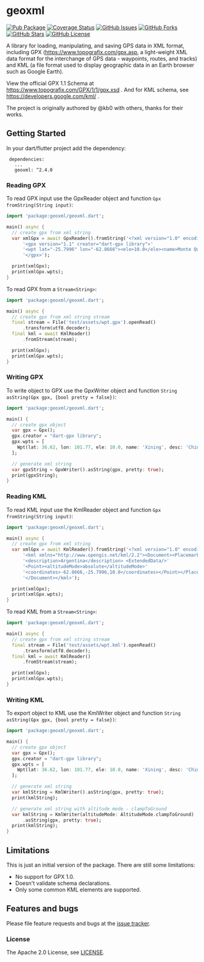 geoxml
======

[![Pub Package](https://img.shields.io/pub/v/geoxml.svg)](https://pub.dev/packages/geoxml)
[![Coverage Status](https://coveralls.io/repos/github/sun-jiao/geoxml/badge.svg?branch=main)](https://coveralls.io/github/sun-jiao/dart-sun-jiao?branch=main)
[![GitHub Issues](https://img.shields.io/github/issues/sun-jiao/geoxml.svg?branch=master)](https://github.com/sun-jiao/geoxml/issues)
[![GitHub Forks](https://img.shields.io/github/forks/sun-jiao/geoxml.svg?branch=master)](https://github.com/sun-jiao/geoxml/network)
[![GitHub Stars](https://img.shields.io/github/stars/sun-jiao/geoxml.svg?branch=master)](https://github.com/sun-jiao/geoxml/stargazers)
[![GitHub License](https://img.shields.io/badge/license-Apache%202-blue.svg)](https://raw.githubusercontent.com/sun-jiao/geoxml/master/LICENSE)

A library for loading, manipulating, and saving GPS data in XML format, including GPX 
(https://www.topografix.com/gpx.asp, a light-weight XML data format for the interchange of
GPS data - waypoints, routes, and tracks) and KML (a file format used to display geographic 
data in an Earth browser such as Google Earth).

View the official GPX 1.1 Schema at https://www.topografix.com/GPX/1/1/gpx.xsd .
And for KML schema, see https://developers.google.com/kml/ .

The project is originally authored by @kb0 with others, thanks for their works.

## Getting Started

In your dart/flutter project add the dependency:

```
 dependencies:
   ...
   geoxml: ^2.4.0
```

### Reading GPX

To read GPX input use the GpxReader object and function `Gpx fromString(String input)`:

```dart
import 'package:geoxml/geoxml.dart';

main() async {
  // create gpx from xml string
  var xmlGpx = await GpxReader().fromString('<?xml version="1.0" encoding="UTF-8"?>'
      '<gpx version="1.1" creator="dart-gpx library">'
      '<wpt lat="-25.7996" lon="-62.8666"><ele>10.0</ele><name>Monte Quemado</name><desc>Argentina</desc></wpt>'
      '</gpx>');

  print(xmlGpx);
  print(xmlGpx.wpts);
}
```

To read GPX from a `Stream<String>`:

```dart
import 'package:geoxml/geoxml.dart';

main() async {
  // create gpx from xml string stream
  final stream = File('test/assets/wpt.gpx').openRead()
      .transform(utf8.decoder);
  final kml = await KmlReader()
      .fromStream(stream);

  print(xmlGpx);
  print(xmlGpx.wpts);
}
```

### Writing GPX

To write object to GPX use the GpxWriter object and
function `String asString(Gpx gpx, {bool pretty = false})`:

```dart
import 'package:geoxml/geoxml.dart';

main() {
  // create gpx object
  var gpx = Gpx();
  gpx.creator = "dart-gpx library";
  gpx.wpts = [
    Wpt(lat: 36.62, lon: 101.77, ele: 10.0, name: 'Xining', desc: 'China'),
  ];

  // generate xml string
  var gpxString = GpxWriter().asString(gpx, pretty: true);
  print(gpxString);
}
```

### Reading KML

To read KML input use the KmlReader object and function `Gpx fromString(String input)`:

```dart
import 'package:geoxml/geoxml.dart';

main() async {
  // create gpx from xml string
  var xmlGpx = await KmlReader().fromString('<?xml version="1.0" encoding="UTF-8"?> '
      '<kml xmlns="http://www.opengis.net/kml/2.2"><Document><Placemark><name>Monte Quemado</name>'
      '<description>Argentina</description> <ExtendedData/>'
      '<Point><altitudeMode>absolute</altitudeMode>'
      '<coordinates>-62.8666,-25.7996,10.0</coordinates></Point></Placemark>'
      '</Document></kml>');

  print(xmlGpx);
  print(xmlGpx.wpts);
}
```

To read KML from a `Stream<String>`:

```dart
import 'package:geoxml/geoxml.dart';

main() async {
  // create gpx from xml string stream
  final stream = File('test/assets/wpt.kml').openRead()
      .transform(utf8.decoder);
  final kml = await KmlReader()
      .fromStream(stream);

  print(xmlGpx);
  print(xmlGpx.wpts);
}
```

### Writing KML

To export object to KML use the KmlWriter object and
function `String asString(Gpx gpx, {bool pretty = false})`:

```dart
import 'package:geoxml/geoxml.dart';

main() {
  // create gpx object
  var gpx = Gpx();
  gpx.creator = "dart-gpx library";
  gpx.wpts = [
    Wpt(lat: 36.62, lon: 101.77, ele: 10.0, name: 'Xining', desc: 'China'),
  ];

  // generate xml string
  var kmlString = KmlWriter().asString(gpx, pretty: true);
  print(kmlString);

  // generate xml string with altitude mode - clampToGround
  var kmlString = KmlWriter(altitudeMode: AltitudeMode.clampToGround)
      .asString(gpx, pretty: true);
  print(kmlString);
}
```

## Limitations

This is just an initial version of the package. There are still some limitations:

- No support for GPX 1.0.
- Doesn't validate schema declarations.
- Only some common KML elements are supported.

## Features and bugs

Please file feature requests and bugs at the [issue tracker][tracker].

[tracker]: https://github.com/sun-jiao/geoxml/issues

### License

The Apache 2.0 License, see [LICENSE](https://github.com/sunjiao/geoxml/raw/master/LICENSE).

